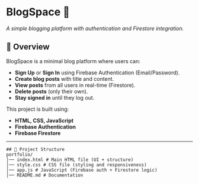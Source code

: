 # BlogSpace 📝  
*A simple blogging platform with authentication and Firestore integration.*

## 🚀 Overview
BlogSpace is a minimal blog platform where users can:
- **Sign Up** or **Sign In** using Firebase Authentication (Email/Password).
- **Create blog posts** with title and content.
- **View posts** from all users in real-time (Firestore).
- **Delete posts** (only their own).
- **Stay signed in** until they log out.

This project is built using:
- **HTML, CSS, JavaScript**
- **Firebase Authentication**
- **Firebase Firestore**

---
```
## 📂 Project Structure
portfolio/
│── index.html # Main HTML file (UI + structure)
│── style.css # CSS file (styling and responsiveness)
│── app.js # JavaScript (Firebase auth + Firestore logic)
│── README.md # Documentation
```

